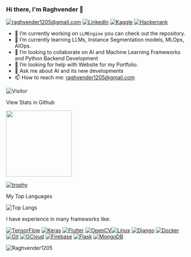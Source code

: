 ### Hi there, I'm Raghvender 👋
<a href="mailto:raghvender1205@gmail.com">![raghvender1205@gmail.com](https://img.shields.io/badge/Gmail-D14836?style=for-the-badge&logo=gmail&logoColor=white)</a> <a href="https://www.linkedin.com/in/raghvender-changotra">![LinkedIn](https://img.shields.io/badge/LinkedIn-0077B5?style=for-the-badge&logo=linkedin&logoColor=white)</a> <a href="https://www.kaggle.com/raghvender/account">![Kaggle](https://img.shields.io/badge/Kaggle-20BEFF?style=for-the-badge&logo=Kaggle&logoColor=white)</a> <a href="https://www.hackerrank.com/Raghvender">![Hackerrank](https://img.shields.io/badge/-Hackerrank-2EC866?style=for-the-badge&logo=HackerRank&logoColor=white)</a>


- 🔭 I’m currently working on ```LLMEngine``` you can check out the repository. 
- 🌱 I’m currently learning LLMs, Instance Segmentation models, MLOps, AIOps.
- 👯 I’m looking to collaborate on AI and Machine Learning Frameworks and Python Backend Development
- 🤔 I’m looking for help with Website for my Portfolio.
- 💬 Ask me about AI and its new developments
- 📫 How to reach me: raghvender1205@gmail.com

![Visitor](https://visitor-badge.laobi.icu/badge?page_id=Raghvender1205.Raghvender1205)

View Stats in Github

<img height="180em" src="https://github-readme-stats.vercel.app/api?username=Raghvender1205&show_icons=true&hide_border=true&&count_private=true&include_all_commits=true" />

[![trophy](https://github-profile-trophy.vercel.app/?username=Raghvender1205)](https://github.com/ryo-ma/github-profile-trophy)

My Top Languages

![Top Langs](https://github-readme-stats.vercel.app/api/top-langs/?username=Raghvender1205&layout=compact)

I have experience in many frameworks like:

<a href="https://www.tensorflow.org/">![TensorFlow](https://img.shields.io/badge/TensorFlow-FF6F00?style=for-the-badge&logo=TensorFlow&logoColor=white)</a> <a href="https://keras.io/">![Keras](https://img.shields.io/badge/Keras-D00000?style=for-the-badge&logo=Keras&logoColor=white)</a> <a href="https://flutter.dev/">![Flutter](https://img.shields.io/badge/Flutter-02569B?style=for-the-badge&logo=flutter&logoColor=white)</a> <a href="https://opencv.org/">![OpenCV](https://img.shields.io/badge/OpenCV-27338e?style=for-the-badge&logo=OpenCV&logoColor=white)</a><a href="https://ubuntu.com/">![Linux](https://img.shields.io/badge/Linux-FCC624?style=for-the-badge&logo=linux&logoColor=black)</a> <a href="https://www.djangoproject.com/">![Django](https://img.shields.io/badge/Django-092E20?style=for-the-badge&logo=django&logoColor=white)</a> <a href="https://www.docker.com/">![Docker](https://img.shields.io/badge/Docker-2CA5E0?style=for-the-badge&logo=docker&logoColor=white)</a> <a href="https://git-scm.com/">![Git](https://img.shields.io/badge/Git-F05032?style=for-the-badge&logo=git&logoColor=white)</a> <a href="https://cloud.google.com/">![GCloud](https://img.shields.io/badge/Google_Cloud-4285F4?style=for-the-badge&logo=google-cloud&logoColor=white)</a> <a href="https://firebase.google.com/">![Firebase](https://img.shields.io/badge/firebase-ffca28?style=for-the-badge&logo=firebase&logoColor=black)</a> <a href="https://flask.palletsprojects.com/en/2.0.x/">![Flask](https://img.shields.io/badge/Flask-000000?style=for-the-badge&logo=flask&logoColor=white)</a> <a href="https://www.mongodb.com/">![MongoDB](https://img.shields.io/badge/MongoDB-4EA94B?style=for-the-badge&logo=mongodb&logoColor=white)</a>


<p><img align="center" src="https://github-readme-streak-stats.herokuapp.com/?user=Raghvender1205&theme=" alt="Raghvender1205" /></p>

